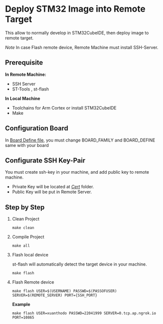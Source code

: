 # Deploy STM32 Image into Remote Target
This allow to normally develop in STM32CubeIDE, then deploy image to remote target.

*Note* In case Flash remote device, Remote Machine must install SSH-Server.
## Prerequisite
**In Remote Machine:**
- SSH Server
- ST-Tools , st-flash

**In Local Machine**
- Toolchains for Arm Cortex or install STM32CubeIDE
- Make

## Configuration Board
In [Board Define file](./board.mk), you must change BOARD_FAMILY and BOARD_DEFINE same with your board

## Configurate SSH Key-Pair
You must create ssh-key in your machine, and add public key to remote machine.
- Private Key will be located at [*Cert*](./Cert) folder.
- Public Key will be put in Remote Server.

## Step by Step
1. Clean Project
    ```
    make clean
    ```
2. Compile Project
    ```
    make all
    ```
3. Flash local device

    st-flash will automatically detect the target device in your machine.
    ```
    make flash
    ```
4. Flash Remote device
    ```
    make flash USER=$(USERNAME) PASSWD=$(PASSOFUSER) SERVER=$(REMOTE_SERVER) PORT={SSH_PORT}
    ```
    **Example**
    ```
    make flash USER=xuanthodo PASSWD=22041999 SERVER=0.tcp.ap.ngrok.io PORT=10865
    ```